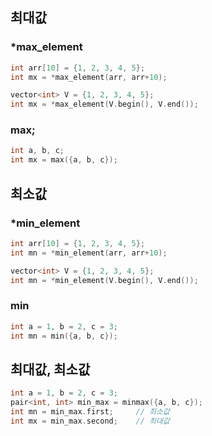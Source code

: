 ## 최대값
### *max_element
```cpp
int arr[10] = {1, 2, 3, 4, 5};
int mx = *max_element(arr, arr+10);
```
```cpp
vector<int> V = {1, 2, 3, 4, 5};
int mx = *max_element(V.begin(), V.end());
```

### max;
```cpp
int a, b, c;
int mx = max({a, b, c});
```

## 최소값
### *min_element
```cpp
int arr[10] = {1, 2, 3, 4, 5};
int mn = *min_element(arr, arr+10);
```
```cpp
vector<int> V = {1, 2, 3, 4, 5};
int mn = *min_element(V.begin(), V.end());
```

### min
```cpp
int a = 1, b = 2, c = 3;
int mn = min({a, b, c});
```

## 최대값, 최소값
```cpp
int a = 1, b = 2, c = 3;
pair<int, int> min_max = minmax({a, b, c});
int mn = min_max.first;     // 최소값
int mx = min_max.second;    // 최대값
```